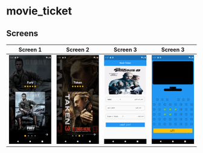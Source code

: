 # movie_ticket
## Screens

|Screen 1| Screen 2| Screen 3|Screen 3|
|:------:|:-------:|:-------:|:-------:|
|![](./Screenshot_1608803844.png)|![](./Screenshot_1608803853.png)|![](./Screenshot_1608803865.png)|![](./Screenshot_1608803880.png)|
